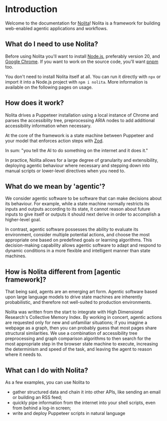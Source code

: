 # Introduction

Welcome to the documentation for [Nolita](https://nolita.ai)! Nolita is a framework for building web-enabled agentic applications and workflows.

## What do I need to use Nolita?

Before using Nolita you'll want to install [Node.js](https://nodejs.org), preferably version 20, and [Google Chrome](https://www.google.com/chrome/). If you want to work on the source code, you'll want [pnpm](https://github.com/pnpm/pnpm) too.

You don't need to install Nolita itself at all. You can run it directly with `npx` or import it into a Node.js project with `npm i nolita`. More information is available on the following pages on usage.

## How does it work?

Nolita drives a Puppeteer installation using a local instance of Chrome and parses the accessiblity tree, preprocessing ARIA nodes to add additional accessibility information when necessary.

At the core of the framework is a state machine between Puppeteer and your model that enforces action steps with [Zod](https://github.com/colinhacks/zod).

In sum: "you tell the AI to do something on the internet and it does it." 

In practice, Nolita allows for a large degree of granularity and extensibility, deploying agentic behaviour where necessary and stepping down into manual scripts or lower-level directives when you need to.

## What do we mean by 'agentic'?

We consider agentic software to be software that can make decisions about its behaviour. For example, while a state machine normally restricts its inputs and outputs according to its state, it cannot reason about future inputs to give itself or outputs it should next derive in order to accomplish a higher-level goal.

In contrast, agentic software possesses the ability to evaluate its environment, consider multiple potential actions, and choose the most appropriate one based on predefined goals or learning algorithms. This decision-making capability allows agentic software to adapt and respond to dynamic conditions in a more flexible and intelligent manner than state machines.

## How is Nolita different from [agentic framework]?

That being said, agents are an emerging art form. Agentic software based upon large language models to drive state machines are inherently probabilistic, and therefore not well-suited to production environments.

Nolita was written from the start to integrate with High Dimensional Research's Collective Memory Index. By working in concert, agentic actions are requested only for new and unfamiliar situations; if you imagine a webpage as a graph, then you can probably guess that most pages share structural similarities. We use a combination of accessibility tree preprocessing and graph comparison algorithms to then search for the most appropriate step in the browser state machine to execute, increasing the determinism and speed of the task, and leaving the agent to reason where it needs to.

## What can I do with Nolita?

As a few examples, you can use Nolita to

- gather structured data and chain it into other APIs, like sending an email or building an RSS feed;
- quickly pipe information from the internet into your shell scripts, even from behind a log-in screen;
- write and deploy Puppeteer scripts in natural language